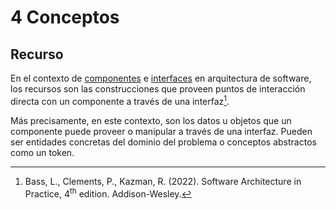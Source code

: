 # 4 Conceptos

## Recurso

En el contexto de [componentes](./4_Componente.md) e
[interfaces](./4_Interfaz.md) en arquitectura de software, los recursos son las
construcciones que proveen puntos de interacción directa con un componente a
través de una interfaz[^1].

[^1]: Bass, L., Clements, P., Kazman, R. (2022). Software Architecture in
    Practice, 4<sup>th</sup> edition. Addison-Wesley.

Más precisamente, en este contexto, son los datos u objetos que un componente
puede proveer o manipular a través de una interfaz. Pueden ser entidades
concretas del dominio del problema o conceptos abstractos como un token.
